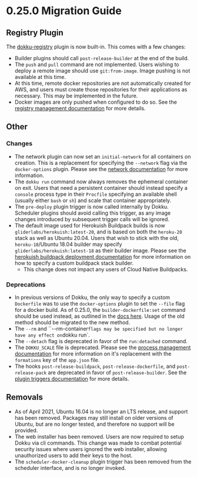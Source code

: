 # 0.25.0 Migration Guide

## Registry Plugin

The [dokku-registry](https://github.com/dokku/dokku-registry) plugin is now built-in. This comes with a few changes:

- Builder plugins should call `post-release-builder` at the end of the build.
- The `push` and `pull` command are not implemented. Users wishing to deploy a remote image should use `git:from-image`. Image pushing is not available at this time.
- At this time, remote docker repositories are not automatically created for AWS, and users must create those repositories for their applications as necessary. This may be implemented in the future.
- Docker images are only pushed when configured to do so. See the [registry management documentation](/docs/deployment/registry-management.md) for more details.

## Other

### Changes

- The network plugin can now set an `initial-network` for all containers on creation. This is a replacement for specifying the `--network` flag via the `docker-options` plugin. Please see the [network documentation](/docs/networking/network.md#attaching-an-app-to-a-network) for more information.
- The `dokku run` command now always removes the ephemeral container on exit. Users that need a persistent container should instead specify a `console` process type in their `Procfile` specifying an available shell (usually either `bash` or `sh`) and scale that container appropriately.
- The `pre-deploy` plugin trigger is now called internally by Dokku. Scheduler plugins should avoid calling this trigger, as any image changes introduced by subsequent trigger calls will be ignored.
- The default image used for Herokuish Buildpack builds is now `gliderlabs/herokuish:latest-20`, and is based on both the `heroku-20` stack as well as Ubuntu 20.04. Users that wish to stick with the old, `heroku-18`/Ubuntu 18.04 builder may specify `gliderlabs/herokuish:latest-18` as their builder image. Please see the [herokuish buildpack deployment documentation](/docs/deployment/builders/herokuish-buildpacks.md#customizing-the-buildpack-stack-builder) for more information on how to specify a custom buildpack stack builder.
  - This change does not impact any users of Cloud Native Buildpacks.

### Deprecations

- In previous versions of Dokku, the only way to specify a custom `Dockerfile` was to use the `docker-options` plugin to set the `--file` flag for a docker build. As of 0.25.0, the `builder-dockerfile:set` command should be used instead, as outlined in the [docs here](/docs/deployment/builders/dockerfiles.md#changingthe-dockerfile-location). Usage of the old method should be migrated to the new method.
- The `--rm` and ``--rm-container` flags may be specified but no longer have any effect on `dokku run`.
- The `--detach` flag is deprecated in favor of the `run:detached` command.
- The `DOKKU_SCALE` file is deprecated. Please see the [process management documentation](/docs/processes/process-management.md#manually-managing-process-scaling) for more information on it's replacement with the `formations` key of the `app.json` file.
- The hooks `post-release-buildpack`, `post-release-dockerfile`, and `post-release-pack` are deprecated in favor of `post-release-builder`. See the [plugin triggers documentation](https://dokku.com/docs/development/plugin-triggers/#post-release-builder) for more details.

## Removals

- As of April 2021, Ubuntu 16.04 is no longer an LTS release, and support has been removed. Packages may still install on older versions of Ubuntu, but are no longer tested, and therefore no support will be provided.
- The web installer has been removed. Users are now required to setup Dokku via cli commands. This change was made to combat potential security issues where users ignored the web installer, allowing unauthorized users to add their keys to the host.
- The `scheduler-docker-cleanup` plugin trigger has been removed from the scheduler interface, and is no longer invoked.
